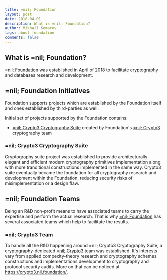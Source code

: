 ```yaml
---
title: =nil; Foundation
layout: post
date: 2018-04-01
description: What is =nil; Foundation?
author: Mikhail Komarov
tags: about foundation
comments: false
---
```


## What is =nil; Foundation?

[=nil; Foundation](https://nil.foundation) was established in April of 2018 
to facilitate cryptography and databases research and development.

## =nil; Foundation Initiatives

Foundation supports projects which are established by the Foundation itself and
ones established by third-parties as well.

Initial set of projects supported by the Foundation contains:
* [=nil; Crypto3 Cryptography Suite](https://crypto3.nil.foundation/projects/crypto3) 
created by Foundation's [=nil; Crypto3](https://crypto3.nil.foundation) cryptography 
team

### =nil; Crypto3 Cryptography Suite

Cryptography suite project was established to provide architecturally elegant
and efficient modern cryptography primitives implementation along with more
tranditional constructions implemented in the same way. Crypto3 suite eventually 
became the foundation for all cryptography research and development within the
Foundation, reducing security risks of misimplementation or a design flaw.

## =nil; Foundation Teams

Being an R&D non-profit means to have associated teams to carry the expertise and
perform the actual research. That is why [=nil; Foundation](https://nil.foundation) 
has several associated teams which help to facilitate the results.

### =nil; Crypto3 Team

To handle all the R&D happening around =nil; Crypto3 Cryptography Suite, a
cryptography-dedicated [=nil; Crypto3](https://crypto3.nil.foundation) team was 
established. It's interests vary from applied compexity-theory research and 
cryptography schemes constructions and implementations development to
cryptography and protocol security audits. More on that can be noticed at
https://crypto3.nil.foundation/.
